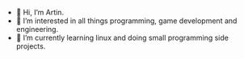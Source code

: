 - 👋 Hi, I’m Artin.
- 👀 I’m interested in all things programming, game development and engineering.
- 🌱 I’m currently learning linux and doing small programming side projects.

<!---
ArtinTheArrogant/ArtinTheArrogant is a ✨ special ✨ repository because its `README.md` (this file) appears on your GitHub profile.
You can click the Preview link to take a look at your changes.
--->
